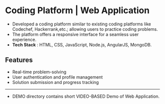 # Coding Platform | Web Application
* Developed a coding platform similar to existing coding platforms like Codechef, Hackerrank,etc.; allowing users to practice coding problems.
* The platform offers a responsive interface for a seamless user experience.
* **Tech Stack** : HTML, CSS, JavaScript, Node.js, AngularJS, MongoDB.
## Features
- Real-time problem-solving
- User authentication and profile management
- Solution submission and progress tracking
---
* DEMO directory contains short VIDEO-BASED Demo of Web Application.
